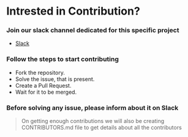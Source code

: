 # Intrested in Contribution?

### Join our slack channel dedicated for this specific project

- [Slack](https://join.slack.com/t/wiki-scraping/shared_invite/enQtNDQ5MzU5NDEwNzg3LWEyZmNlZjRiNDQ4NzNkN2VjMTdiZThhNjdiMWY1ZjIxNTA2YzBhZjIyYWI4MGRkZTBlYTFkMDMzZWE4NWQ5MmU)

### Follow the steps to start contributing

- Fork the repository.
- Solve the issue, that is present.
- Create a Pull Request.
- Wait for it to be merged.

### Before solving any issue, please inform about it on Slack

> On getting enough contributions we will also be creating CONTRIBUTORS.md file to get details about all the contributors

